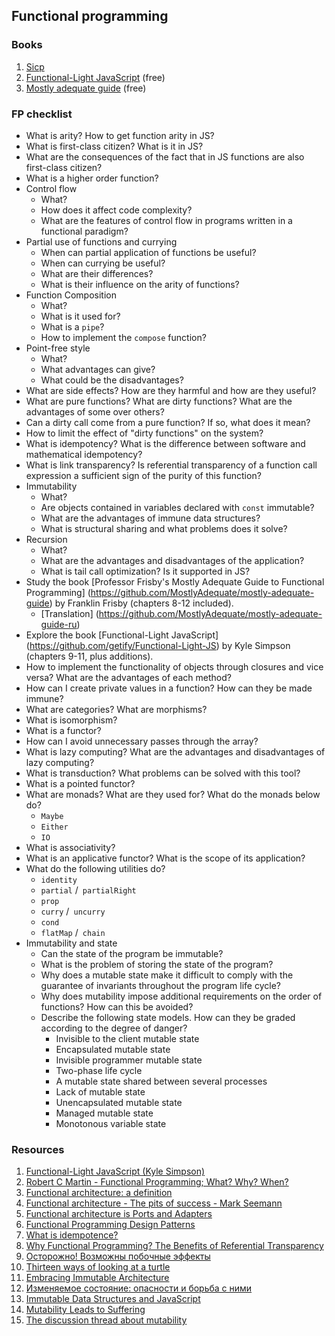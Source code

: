 ## Functional programming

### Books

1. [Sicp](https://en.wikipedia.org/wiki/Structure_and_Interpretation_of_Computer_Programs)
2. [Functional-Light JavaScript](https://github.com/getify/Functional-Light-JS) (free)
3. [Mostly adequate guide](https://github.com/MostlyAdequate/mostly-adequate-guide) (free)
### FP checklist

* What is arity? How to get function arity in JS?
* What is first-class citizen? What is it in JS?
* What are the consequences of the fact that in JS functions are also first-class citizen?
* What is a higher order function?
* Control flow
    - What?
    - How does it affect code complexity?
    - What are the features of control flow in programs written in a functional paradigm?
* Partial use of functions and currying
    - When can partial application of functions be useful?
    - When can currying be useful?
    - What are their differences?
    - What is their influence on the arity of functions?
* Function Composition
    - What?
    - What is it used for?
    - What is a `pipe`?
    - How to implement the `compose` function?
* Point-free style
    - What?
    - What advantages can give?
    - What could be the disadvantages?
* What are side effects? How are they harmful and how are they useful?
* What are pure functions? What are dirty functions? What are the advantages of some over others?
* Can a dirty call come from a pure function? If so, what does it mean?
* How to limit the effect of "dirty functions" on the system?
* What is idempotency? What is the difference between software and mathematical idempotency?
* What is link transparency? Is referential transparency of a function call expression a sufficient sign of the purity of this function?
* Immutability
    - What?
    - Are objects contained in variables declared with `const` immutable?
    - What are the advantages of immune data structures?
    - What is structural sharing and what problems does it solve?
* Recursion
    - What?
    - What are the advantages and disadvantages of the application?
    - What is tail call optimization? Is it supported in JS?
* Study the book [Professor Frisby's Mostly Adequate Guide to Functional Programming] (https://github.com/MostlyAdequate/mostly-adequate-guide) by Franklin Frisby (chapters 8-12 included).
    - [Translation] (https://github.com/MostlyAdequate/mostly-adequate-guide-ru)
* Explore the book [Functional-Light JavaScript] (https://github.com/getify/Functional-Light-JS) by Kyle Simpson (chapters 9-11, plus additions).
* How to implement the functionality of objects through closures and vice versa? What are the advantages of each method?
* How can I create private values ​​in a function? How can they be made immune?
* What are categories? What are morphisms?
* What is isomorphism?
* What is a functor?
* How can I avoid unnecessary passes through the array?
* What is lazy computing? What are the advantages and disadvantages of lazy computing?
* What is transduction? What problems can be solved with this tool?
* What is a pointed functor?
* What are monads? What are they used for? What do the monads below do?
    - `Maybe`
    - `Either`
    - `IO`
* What is associativity?
* What is an applicative functor? What is the scope of its application?
* What do the following utilities do?
    - `identity`
    - `partial` /` partialRight`
    - `prop`
    - `curry` /` uncurry`
    - `cond`
    - `flatMap` /` chain`
* Immutability and state
    - Can the state of the program be immutable?
    - What is the problem of storing the state of the program?
    - Why does a mutable state make it difficult to comply with the guarantee of invariants throughout the program life cycle?
    - Why does mutability impose additional requirements on the order of functions? How can this be avoided?
    - Describe the following state models. How can they be graded according to the degree of danger?
        - Invisible to the client mutable state
        - Encapsulated mutable state
        - Invisible programmer mutable state
        - Two-phase life cycle
        - A mutable state shared between several processes
        - Lack of mutable state
        - Unencapsulated mutable state
        - Managed mutable state
        - Monotonous variable state

### Resources
1. [Functional-Light JavaScript (Kyle Simpson)](https://github.com/getify/Functional-Light-JS)
2. [Robert C Martin - Functional Programming; What? Why? When?](https://www.youtube.com/watch?v=7Zlp9rKHGD4)
3. [Functional architecture: a definition](https://blog.ploeh.dk/2018/11/19/functional-architecture-a-definition/)
4. [Functional architecture - The pits of success - Mark Seemann](https://www.youtube.com/watch?v=US8QG9I1XW0)
5. [Functional architecture is Ports and Adapters](https://blog.ploeh.dk/2016/03/18/functional-architecture-is-ports-and-adapters/)
6. [Functional Programming Design Patterns](https://fsharpforfunandprofit.com/fppatterns/)
7. [What is idempotence?](https://szymonkrajewski.pl/what-is-idempotence/)
8. [Why Functional Programming? The Benefits of Referential Transparency](https://sookocheff.com/post/fp/why-functional-programming/)
9. [Осторожно! Возможны побочные эффекты](https://blog.csssr.ru/2017/10/07/side-effects)
10. [Thirteen ways of looking at a turtle](https://fsharpforfunandprofit.com/posts/13-ways-of-looking-at-a-turtle/)
11. [Embracing Immutable Architecture](https://medium.com/react-weekly/embracing-immutable-architecture-dc04e3f08543)
12. [Изменяемое состояние: опасности и борьба с ними](http://fprog.ru/2009/issue1/eugene-kirpichov-fighting-mutable-state/)
13. [Immutable Data Structures and JavaScript](https://jlongster.com/Using-Immutable-Data-Structures-in-JavaScript#Immutable.js)
14. [Mutability Leads to Suffering](https://hackernoon.com/mutability-leads-to-suffering-23671a0def6a)
15. [The discussion thread about mutability](http://lambda-the-ultimate.org/node/724#comment-6580)
